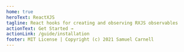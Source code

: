 ```yaml
---
home: true
heroText: ReactXJS
tagline: React hooks for creating and observing RXJS observables
actionText: Get Started →
actionLink: /guide/installation
footer: MIT License | Copyright (c) 2021 Samuel Carnell
---
```

